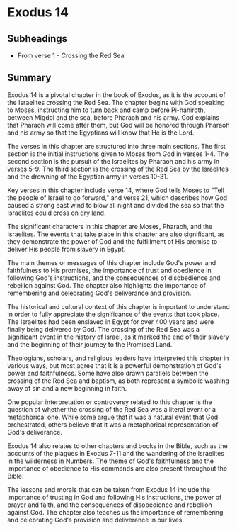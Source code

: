 # Exodus 14

## Subheadings

* From verse 1 - Crossing the Red Sea

## Summary

Exodus 14 is a pivotal chapter in the book of Exodus, as it is the account of the Israelites crossing the Red Sea. The chapter begins with God speaking to Moses, instructing him to turn back and camp before Pi-hahiroth, between Migdol and the sea, before Pharaoh and his army. God explains that Pharaoh will come after them, but God will be honored through Pharaoh and his army so that the Egyptians will know that He is the Lord.

The verses in this chapter are structured into three main sections. The first section is the initial instructions given to Moses from God in verses 1-4. The second section is the pursuit of the Israelites by Pharaoh and his army in verses 5-9. The third section is the crossing of the Red Sea by the Israelites and the drowning of the Egyptian army in verses 10-31.

Key verses in this chapter include verse 14, where God tells Moses to "Tell the people of Israel to go forward," and verse 21, which describes how God caused a strong east wind to blow all night and divided the sea so that the Israelites could cross on dry land.

The significant characters in this chapter are Moses, Pharaoh, and the Israelites. The events that take place in this chapter are also significant, as they demonstrate the power of God and the fulfillment of His promise to deliver His people from slavery in Egypt.

The main themes or messages of this chapter include God's power and faithfulness to His promises, the importance of trust and obedience in following God's instructions, and the consequences of disobedience and rebellion against God. The chapter also highlights the importance of remembering and celebrating God's deliverance and provision.

The historical and cultural context of this chapter is important to understand in order to fully appreciate the significance of the events that took place. The Israelites had been enslaved in Egypt for over 400 years and were finally being delivered by God. The crossing of the Red Sea was a significant event in the history of Israel, as it marked the end of their slavery and the beginning of their journey to the Promised Land.

Theologians, scholars, and religious leaders have interpreted this chapter in various ways, but most agree that it is a powerful demonstration of God's power and faithfulness. Some have also drawn parallels between the crossing of the Red Sea and baptism, as both represent a symbolic washing away of sin and a new beginning in faith.

One popular interpretation or controversy related to this chapter is the question of whether the crossing of the Red Sea was a literal event or a metaphorical one. While some argue that it was a natural event that God orchestrated, others believe that it was a metaphorical representation of God's deliverance.

Exodus 14 also relates to other chapters and books in the Bible, such as the accounts of the plagues in Exodus 7-11 and the wandering of the Israelites in the wilderness in Numbers. The theme of God's faithfulness and the importance of obedience to His commands are also present throughout the Bible.

The lessons and morals that can be taken from Exodus 14 include the importance of trusting in God and following His instructions, the power of prayer and faith, and the consequences of disobedience and rebellion against God. The chapter also teaches us the importance of remembering and celebrating God's provision and deliverance in our lives.